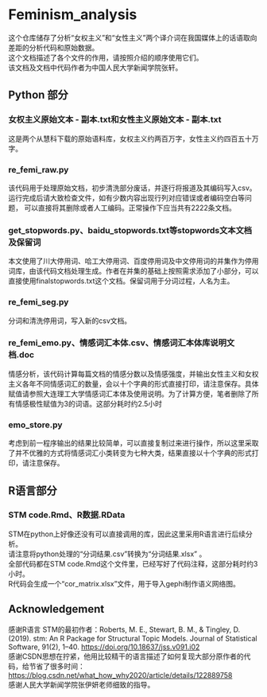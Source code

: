 # Feminism_analysis
这个仓库储存了分析“女权主义”和“女性主义”两个译介词在我国媒体上的话语取向差距的分析代码和原始数据。  
这个文档描述了各个文件的作用，请按照介绍的顺序使用它们。  
该文档及文档中代码作者为中国人民大学新闻学院张轩。  
## Python 部分  
### 女权主义原始文本 - 副本.txt和女性主义原始文本 - 副本.txt  
这是两个从慧科下载的原始语料库，女权主义约两百万字，女性主义约四百五十万字。  
### re_femi_raw.py  
该代码用于处理原始文档，初步清洗部分废话，并逐行将报道及其编码写入csv。运行完成后请大致检查文件，如有少数内容出现行列对应错误或者编码空白等问题， 可以直接将其删除或者人工编码。正常操作下应当共有2222条文档。  
### get_stopwords.py、baidu_stopwords.txt等stopwords文本文档及保留词
本文使用了川大停用词、哈工大停用词、百度停用词及中文停用词的并集作为停用词库，由该代码文档处理生成。作者在并集的基础上按照需求添加了小部分，可以直接使用finalstopwords.txt这个文档。保留词用于分词过程，人名为主。  
### re_femi_seg.py  
分词和清洗停用词，写入新的csv文档。
### re_femi_emo.py、情感词汇本体.csv、情感词汇本体库说明文档.doc    
情感分析，该代码计算每篇文档的情感分数以及情感强度，并输出女性主义和女权主义各年不同情感词汇的数量，会以十个字典的形式直接打印，请注意保存。具体赋值请参照大连理工大学情感词汇本体及使用说明。为了计算方便，笔者删除了所有情感极性赋值为3的词语。这部分耗时约2.5小时
### emo_store.py  
考虑到前一程序输出的结果比较简单，可以直接复制过来进行操作，所以这里采取了并不优雅的方式将情感词汇小类转变为七种大类，结果直接以十个字典的形式打印，请注意保存。  
## R语言部分
### STM code.Rmd、R数据.RData  
STM在python上好像还没有可以直接调用的库，因此这里采用R语言进行后续分析。  
请注意将python处理的“分词结果.csv”转换为“分词结果.xlsx” 。  
全部代码都在STM code.Rmd这个文件里，已经写好了代码注释，这部分耗时约3小时。   
R代码会生成一个“cor_matrix.xlsx”文件，用于导入gephi制作语义网络图。  
## Acknowledgement
感谢R语言 STM的最初作者：Roberts, M. E., Stewart, B. M., & Tingley, D. (2019). stm: An R Package for Structural Topic Models. Journal of Statistical Software, 91(2), 1–40. https://doi.org/10.18637/jss.v091.i02   
感谢CSDN思想在拧紧，他用比较精干的语言描述了如何复现大部分原作者的代码，给节省了很多时间：   
https://blog.csdn.net/what_how_why2020/article/details/122889758   
感谢人民大学新闻学院张伊妍老师细致的指导。  
